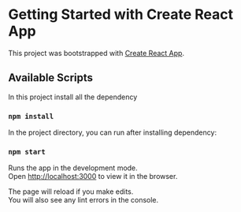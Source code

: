 # Getting Started with Create React App

This project was bootstrapped with [Create React App](https://github.com/facebook/create-react-app).

## Available Scripts

In this project install all the dependency

### `npm install`

In the project directory, you can run after installing dependency:

### `npm start`

Runs the app in the development mode.\
Open [http://localhost:3000](http://localhost:3000) to view it in the browser.

The page will reload if you make edits.\
You will also see any lint errors in the console.